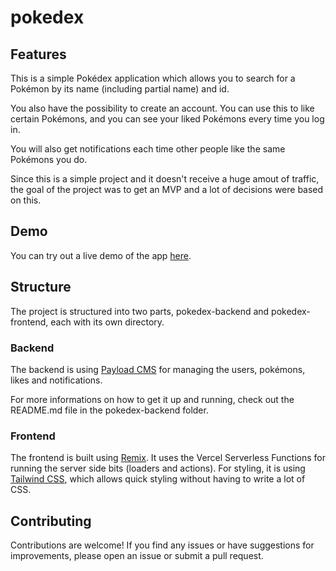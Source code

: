 # pokedex

## Features
This is a simple Pokédex application which allows you to search for a Pokémon by its name (including partial name) and id.

You also have the possibility to create an account. You can use this to like certain Pokémons, and you can see your liked Pokémons every time you log in.

You will also get notifications each time other people like the same Pokémons you do.

Since this is a simple project and it doesn't receive a huge amout of traffic, the goal of the project was to get an MVP and a lot of decisions were based on this.

## Demo
You can try out a live demo of the app [here](https://pokedex-pani.vercel.app/).

## Structure
The project is structured into two parts, pokedex-backend and pokedex-frontend, each with its own directory.

### Backend
The backend is using [Payload CMS](https://payloadcms.com/) for managing the users, pokémons, likes and notifications.

For more informations on how to get it up and running, check out the README.md file in the pokedex-backend folder.

### Frontend
The frontend is built using [Remix](https://remix.run/). It uses the Vercel Serverless Functions for running the server side bits (loaders and actions). For styling, it is using [Tailwind CSS](https://tailwindcss.com/), which allows quick styling without having to write a lot of CSS.

## Contributing
Contributions are welcome! If you find any issues or have suggestions for improvements, please open an issue or submit a pull request.